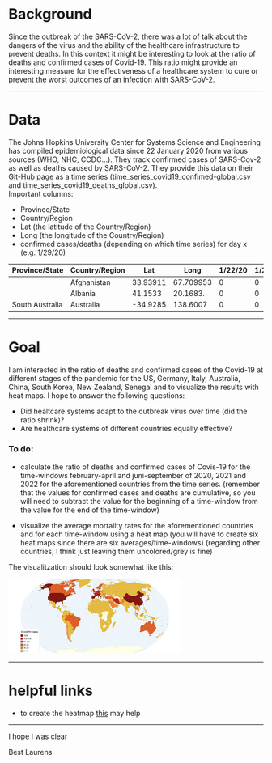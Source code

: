 # Background

Since the outbreak of the SARS-CoV-2, there was a lot of talk about the
dangers of the virus and the ability of the healthcare infrastructure to
prevent deaths. In this context it might be interesting to look at the
ratio of deaths and confirmed cases of Covid-19. This ratio might
provide an interesting measure for the effectiveness of a healthcare
system to cure or prevent the worst outcomes of an infection with
SARS-CoV-2.

------------------------------------------------------------------------

# Data

The Johns Hopkins University Center for Systems Science and Engineering
has compiled epidemiological data since 22 January 2020 from various
sources (WHO, NHC, CCDC…). They track confirmed cases of SARS-Cov-2 as
well as deaths caused by SARS-CoV-2. They provide this data on their
[Git-Hub
page](https://github.com/CSSEGISandData/COVID-19/tree/master/csse_covid_19_data/csse_covid_19_time_series)
as a time series (time\_series\_covid19\_confimed-global.csv and
time\_series\_covid19\_deaths\_global.csv).  
Important columns:

-   Province/State
-   Country/Region
-   Lat (the latitude of the Country/Region)
-   Long (the longitude of the Country/Region)
-   confirmed cases/deaths (depending on which time series) for day x
    (e.g. 1/29/20)

<table style="width:100%;">
<colgroup>
<col style="width: 14%" />
<col style="width: 14%" />
<col style="width: 14%" />
<col style="width: 14%" />
<col style="width: 14%" />
<col style="width: 14%" />
<col style="width: 14%" />
</colgroup>
<thead>
<tr class="header">
<th>Province/State</th>
<th>Country/Region</th>
<th>Lat</th>
<th>Long</th>
<th>1/22/20</th>
<th>1/23/20</th>
<th>1/24/20</th>
</tr>
</thead>
<tbody>
<tr class="odd">
<td></td>
<td>Afghanistan</td>
<td>33.93911</td>
<td>67.709953</td>
<td>0</td>
<td>0</td>
<td>0</td>
</tr>
<tr class="even">
<td></td>
<td>Albania</td>
<td>41.1533</td>
<td>20.1683.</td>
<td>0</td>
<td>0</td>
<td>0</td>
</tr>
<tr class="odd">
<td>South Australia</td>
<td>Australia</td>
<td>-34.9285</td>
<td>138.6007</td>
<td>0</td>
<td>0</td>
<td>0</td>
</tr>
</tbody>
</table>

------------------------------------------------------------------------

# Goal

I am interested in the ratio of deaths and confirmed cases of the
Covid-19 at different stages of the pandemic for the US, Germany, Italy,
Australia, China, South Korea, New Zealand, Senegal and to visualize the
results with heat maps. I hope to answer the following questions:

-   Did healtcare systems adapt to the outbreak virus over time (did the
    ratio shrink)?
-   Are healthcare systems of different countries equally effective?

### To do:

-   calculate the ratio of deaths and confirmed cases of Covis-19 for
    the time-windows february-april and juni-september of 2020, 2021 and
    2022 for the aforementioned countries from the time series.
    (remember that the values for confirmed cases and deaths are
    cumulative, so you will need to subtract the value for the beginning
    of a time-window from the value for the end of the time-window)

-   visualize the average mortality rates for the aforementioned
    countries and for each time-window using a heat map (you will have
    to create six heat maps since there are six averages/time-windows)
    (regarding other countries, I think just leaving them uncolored/grey
    is fine)

The visualitzation should look somewhat like this:

![](images.jpg)

------------------------------------------------------------------------

# helpful links

-   to create the heatmap
    [this](https://r-graphics.org/recipe-miscgraph-choropleth) may help

------------------------------------------------------------------------

I hope I was clear

Best Laurens
